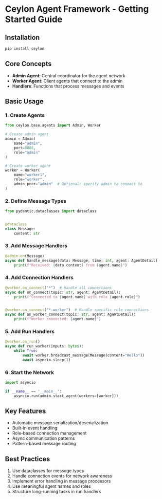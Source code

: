 # Ceylon Agent Framework - Getting Started Guide

## Installation

```bash
pip install ceylon
```

## Core Concepts

- **Admin Agent**: Central coordinator for the agent network
- **Worker Agent**: Client agents that connect to the admin
- **Handlers**: Functions that process messages and events

## Basic Usage

### 1. Create Agents

```python
from ceylon.base.agents import Admin, Worker

# Create admin agent
admin = Admin(
    name="admin",
    port=8888,
    role="admin"
)

# Create worker agent
worker = Worker(
    name="worker1",
    role="worker",
    admin_peer="admin"  # Optional: specify admin to connect to
)
```

### 2. Define Message Types

```python
from pydantic.dataclasses import dataclass


@dataclass
class Message:
    content: str
```

### 3. Add Message Handlers

```python
@admin.on(Message)
async def handle_message(data: Message, time: int, agent: AgentDetail):
    print(f"Received: {data.content} from {agent.name}")
```

### 4. Add Connection Handlers

```python
@worker.on_connect("*")  # Handle all connections
async def on_connect(topic: str, agent: AgentDetail):
    print(f"Connected to {agent.name} with role {agent.role}")


@worker.on_connect("*:worker")  # Handle specific role connections
async def on_worker_connect(topic: str, agent: AgentDetail):
    print(f"Worker connected: {agent.name}")
```

### 5. Add Run Handlers

```python
@worker.on_run()
async def run_worker(inputs: bytes):
    while True:
        await worker.broadcast_message(Message(content="Hello"))
        await asyncio.sleep(1)
```

### 6. Start the Network

```python
import asyncio

if __name__ == '__main__':
    asyncio.run(admin.start_agent(workers=[worker]))
```

## Key Features

- Automatic message serialization/deserialization
- Built-in event handling
- Role-based connection management
- Async communication patterns
- Pattern-based message routing

## Best Practices

1. Use dataclasses for message types
2. Handle connection events for network awareness
3. Implement error handling in message processors
4. Use meaningful agent names and roles
5. Structure long-running tasks in run handlers